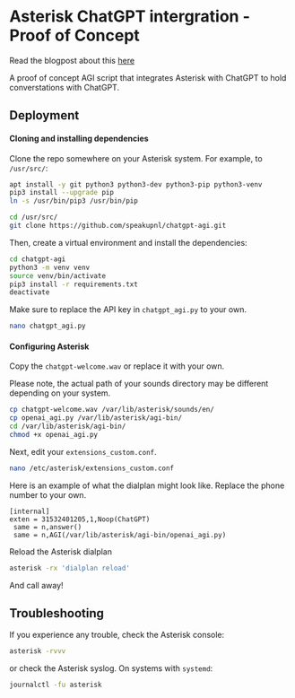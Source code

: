# Asterisk ChatGPT intergration -  Proof of Concept

Read the blogpost about this [here](https://developer.speakup.nl/asterisk-meets-chatgpt-enhancing-telecommunications-with-ai/)

A proof of concept AGI script that integrates Asterisk with ChatGPT to hold converstations with ChatGPT.

## Deployment
#### Cloning and installing dependencies
Clone the repo somewhere on your Asterisk system. For example, to `/usr/src/`:
```bash
apt install -y git python3 python3-dev python3-pip python3-venv
pip3 install --upgrade pip
ln -s /usr/bin/pip3 /usr/bin/pip

cd /usr/src/
git clone https://github.com/speakupnl/chatgpt-agi.git
```

Then, create a virtual environment and install the dependencies:

```bash
cd chatgpt-agi
python3 -m venv venv
source venv/bin/activate
pip3 install -r requirements.txt
deactivate
```

Make sure to replace the API key in `chatgpt_agi.py` to your own. 

```bash
nano chatgpt_agi.py
```

#### Configuring Asterisk
Copy the `chatgpt-welcome.wav` or replace it with your own.

Please note, the actual path of your sounds directory may be different depending on your system.

```bash
cp chatgpt-welcome.wav /var/lib/asterisk/sounds/en/
cp openai_agi.py /var/lib/asterisk/agi-bin/
cd /var/lib/asterisk/agi-bin/
chmod +x openai_agi.py
```

Next, edit your `extensions_custom.conf`. 

```bash
nano /etc/asterisk/extensions_custom.conf
```

Here is an example of what the dialplan might look like. Replace the phone number to your own.

```
[internal]
exten = 31532401205,1,Noop(ChatGPT)
 same = n,answer()
 same = n,AGI(/var/lib/asterisk/agi-bin/openai_agi.py)
```

Reload the Asterisk dialplan

```bash
asterisk -rx 'dialplan reload'
```

And call away!


## Troubleshooting
If you experience any trouble, check the Asterisk console:

```bash
asterisk -rvvv
```

or check the Asterisk syslog. On systems with `systemd`:

```bash
journalctl -fu asterisk
```
